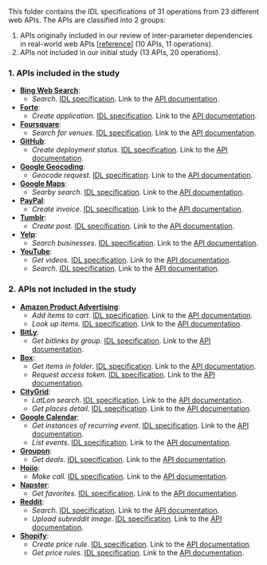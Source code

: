 This folder contains the IDL specifications of 31 operations from 23 different web APIs. The APIs are classified into 2 groups:
1. APIs originally included in our review of inter-parameter dependencies in real-world web APIs [[reference](https://personal.us.es/amarlop/wp-content/uploads/2019/10/A-Catalogue-of-Inter-Parameter-Dependencies-in-RESTful-Web-APIs.pdf)] (10 APIs, 11 operations).
2. APIs not included in our initial study (13 APIs, 20 operations).

### 1. APIs included in the study
- [**Bing Web Search**](https://docs.microsoft.com/en-us/rest/api/cognitiveservices-bingsearch/bing-web-api-v7-reference):
  - *Search*. [IDL specification](api-Bing__operation-search.idl). Link to the [API documentation](https://docs.microsoft.com/en-us/rest/api/cognitiveservices-bingsearch/bing-web-api-v7-reference).
- [**Forte**](https://restdocs.forte.net/?version=latest):
  - *Create application*. [IDL specification](api-Forte__operation-createApplication.idl). Link to the [API documentation](https://restdocs.forte.net/?version=latest#9de86ab2-15c1-4531-9657-51bfa797436b).
- [**Foursquare**](https://developer.foursquare.com/places):
  - *Search for venues*. [IDL specification](api-Foursquare__operation-searchVenues.idl). Link to the [API documentation](https://developer.foursquare.com/docs/api/venues/search).
- [**GitHub**](https://developer.github.com/v3/):
  - *Create deployment status*. [IDL specification](api-Github__operation-createDeploymentStatus.idl). Link to the [API documentation](https://developer.github.com/v3/repos/deployments/#create-a-deployment-status).
- [**Google Geocoding**](https://developers.google.com/maps/documentation/geocoding/start):
  - *Geocode request*. [IDL specification](api-GoogleGeocoding__operation-geocode.idl). Link to the [API documentation](https://developers.google.com/maps/documentation/geocoding/start).
- [**Google Maps**](https://developers.google.com/places/web-service/intro):
  - *Searby search*. [IDL specification](api-GoogleMaps__operation-nearbySearch.idl). Link to the [API documentation](https://developers.google.com/places/web-service/search#PlaceSearchRequests).
- [**PayPal**](https://developer.paypal.com/docs/api/invoicing/v1/):
  - *Create invoice*. [IDL specification](api-Paypal__operation-createInvoice.idl). Link to the [API documentation](https://developer.paypal.com/docs/api/invoicing/v1/#invoices_create).
- [**Tumblr**](https://www.tumblr.com/docs/en/api/v2):
  - *Create post*. [IDL specification](api-Tumblr__operation-createPost.idl). Link to the [API documentation](https://www.tumblr.com/docs/en/api/v2#post--create-a-new-blog-post-legacy).
- [**Yelp**](https://www.yelp.com/developers/documentation/v3):
  - *Search businesses*. [IDL specification](api-Yelp__operation-searchBusinesses.idl). Link to the [API documentation](https://www.yelp.com/developers/documentation/v3/business_search).
- [**YouTube**](https://developers.google.com/youtube/v3/getting-started?hl=es):
  - *Get videos*. [IDL specification](api-Youtube__operation-getVideos.idl). Link to the [API documentation](https://developers.google.com/youtube/v3/docs/videos/list).
  - *Search*. [IDL specification](api-Youtube__operation-search.idl). Link to the [API documentation](https://developers.google.com/youtube/v3/docs/search/list).

### 2. APIs not included in the study
- [**Amazon Product Advertising**](https://docs.aws.amazon.com/AWSECommerceService/latest/DG/Welcome.html):
  - *Add items to cart*. [IDL specification](api-AmazonProductAdvertising__operation-cartAdd.idl). Link to the [API documentation](https://docs.aws.amazon.com/AWSECommerceService/latest/DG/CartAdd.html).
  - *Look up items*. [IDL specification](api-AmazonProductAdvertising__operation-itemLookup.idl). Link to the [API documentation](https://docs.aws.amazon.com/AWSECommerceService/latest/DG/ItemLookup.html).
- [**BitLy**](https://dev.bitly.com/v4_documentation.html):
  - *Get bitlinks by group*. [IDL specification](api-BitLy__operation-getBitlinksByGroup.idl). Link to the [API documentation](https://dev.bitly.com/v4/#operation/getBitlinksByGroup).
- [**Box**](https://developer.box.com/en/reference/):
  - *Get items in folder*. [IDL specification](api-Box__operation-getItemsInFolder.idl). Link to the [API documentation](https://developer.box.com/en/reference/get-folders-id-items/).
  - *Request access token*. [IDL specification](api-Box__operation-requestAccessToken.idl). Link to the [API documentation](https://developer.box.com/en/reference/post-oauth2-token/).
- [**CityGrid**](https://citygridmedia.atlassian.net/wiki/spaces/citygridv2/pages/4980755/Places+API):
  - *LatLon search*. [IDL specification](api-CityGrid__operation-latLonSearch.idl). Link to the [API documentation](https://citygridmedia.atlassian.net/wiki/spaces/citygridv2/pages/4980755/Places+API#PlacesAPI-SearchUsingLatitudeandLongitude).
  - *Get places detail*. [IDL specification](api-CityGrid__operation-placesDetail.idl). Link to the [API documentation](https://citygridmedia.atlassian.net/wiki/spaces/citygridv2/pages/4980755/Places+API#PlacesAPI-PlacesDetail).
- [**Google Calendar**](https://developers.google.com/calendar/v3/reference):
  - *Get instances of recurring event*. [IDL specification](api-GoogleCalendar__operation-getInstancesOfEvent.idl). Link to the [API documentation](https://developers.google.com/calendar/v3/reference/events/instances).
  - *List events*. [IDL specification](api-GoogleCalendar__operation-listEvents.idl). Link to the [API documentation](https://developers.google.com/calendar/v3/reference/events/list).
- [**Groupon**](http://partner-api.groupon.com/help/api-introduction):
  - *Get deals*. [IDL specification](api-Groupon__operation-getDeals.idl). Link to the [API documentation](http://partner-api.groupon.com/help/deal-api).
- [**Hoiio**](https://openapi.hoiio.com/):
  - *Make call*. [IDL specification](api-Hoiio__operation-makeCall.idl). Link to the [API documentation](https://openapi.hoiio.com/voice-api/make-call/index.html).
- [**Napster**](https://developer.napster.com/api/v2.2):
  - *Get favorites*. [IDL specification](api-Napster__operation-getFavorites.idl). Link to the [API documentation](https://developer.napster.com/api/v2.2#member-favorites).
- [**Reddit**](https://www.reddit.com/dev/api):
  - *Search*. [IDL specification](api-Reddit__operation-search.idl). Link to the [API documentation](https://www.reddit.com/dev/api#GET_search).
  - *Upload subreddit image*. [IDL specification](api-Reddit__operation-uploadSrImg.idl). Link to the [API documentation](https://www.reddit.com/dev/api#POST_api_upload_sr_img).
- [**Shopify**](https://help.shopify.com/en/api/reference):
  - *Create price rule*. [IDL specification](api-Shopify__operation-createPriceRule.idl). Link to the [API documentation](https://help.shopify.com/en/api/reference/discounts/pricerule#create-2020-01).
  - *Get price rules*. [IDL specification](api-Shopify__operation-getPriceRules.idl). Link to the [API documentation](https://help.shopify.com/en/api/reference/discounts/pricerule#index-2020-01).

